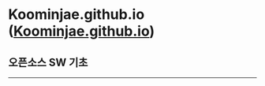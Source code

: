 # Koominjae.github.io ([Koominjae.github.io](Koominjae.github.io))
## 오픈소스 SW 기초
------------------
